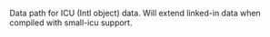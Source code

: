 <!-- YAML
added: v0.11.15
-->

Data path for ICU (Intl object) data. Will extend linked-in data when compiled
with small-icu support.

